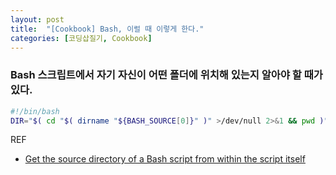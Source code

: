 ```yaml
---
layout: post
title:  "[Cookbook] Bash, 이럴 때 이렇게 한다."
categories: [코딩삽질기, Cookbook]
---
```


### Bash 스크립트에서 자기 자신이 어떤 폴더에 위치해 있는지 알아야 할 때가 있다.

```bash
#!/bin/bash
DIR="$( cd "$( dirname "${BASH_SOURCE[0]}" )" >/dev/null 2>&1 && pwd )"
```

REF
* [Get the source directory of a Bash script from within the script itself](https://stackoverflow.com/a/246128)
